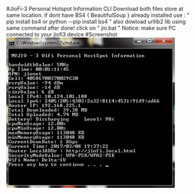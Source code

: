 #JioFi-3 Personal Hotspot Information CLI
    Download both files store at same location. if dont have BS4 { BeautifulSoup } already installed
    use : " pip install bs4 or python --pip install bs4 " also dowload urllib2 lib using same command
    after done! click on " jio.bat " Notice: make sure PC connected to your jiofi3 device 
#Screenshot 
![Alt text](Screenshot.png?raw=true "Screenshot")
